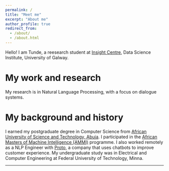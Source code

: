 ```yaml
---
permalink: /
title: "Meet me"
excerpt: "About me"
author_profile: true
redirect_from: 
  - /about/
  - /about.html
---
```


Hello! I am Tunde, a reesearch student at [Insight Centre](https://www.insight-centre.org/), Data Science Institute, University of Galway. 

My work and research
======

My research is in Natural Language Processing, with a focus on dialogue systems.


My background and history
======

I earned my postgraduate degree in Computer Science from [African University of Science and Technology, Abuja](https://aust.edu.ng). I participated in the [African Masters of Machine Intelligence (AMMI)](https://aimsammi.org) programme. I also worked remotely as a NLP Engineer with [Proto](https://www.proto.cx/), a company that uses chatbots to improve customer experience. My undergraduate study was in Electrical and Computer Engineering at Federal University of Technology, Minna.

<!-- My intellectual communities
======

I belong to some super cool groups - Black in AI, [Masakhane](https://www.masakhane.io/), AI Saturdays Abuja, International Society for Knowledge Organisation, West Africa [(ISKO-WA)](https://www.isko.org/). I also belong to some communities, trying to contribute to social good in my own little way. I have participated in many conferences/workshops/summits, mostly virtual. -->

------

<!-- News
======

------

**2022**

* **September:** Started PhD programme at [Insight Centre](https://dsi.nuigalway.ie/unlp/unlp-members/), under the supervision of Paul Buitelaar and Mihael Arcan.

* **July:** Facilitated deep learning tutorials as a Teaching Assistant (TA) during [NMA 2022](https://academy.neuromatch.io/courses/nma-2022) by [Neuromatch Academy](https://academy.neuromatch.io/).

* **June:** Got accepted to a PhD programme at the [Insight Centre](https://www.insight-centre.org/) whose host is [Data Science Institute (DSI)](https://dsi.nuigalway.ie/), [University of Galway](https://www.universityofgalway.ie/).

* **May:** Contributed to a project, its paper *"A Few Thousand Translations Go a Long Way! Leveraging Pre-trained Models for African News Translation"* got accepted at NAACL. Click to view [paper](https://arxiv.org/abs/2205.02022) on arxiv.

* **January:** Participated in the [Advanced Language Processing Winter School, ALPS 2022](http://lig-alps.imag.fr/).

**2021**

* **November:** Presented a [position paper](https://conversations2021.files.wordpress.com/2021/11/conversations_2021_positionpaper_14_ajayi.pdf) at the 5th International Workshop on Chatbot Research, [CONVERSATIONS 2021](https://conversations2021.wordpress.com/).

* **October:** My contract with Proto expired. 

* **August:** Presented a paper on speech dataset creation for low-resource languages at [TOKI 2021](https://toki-ng.net/toki2021/). Click to view [paper]((https://toki-ng.net/toki2021/proceedings_2021/Long-Sentence_Speech_Dataset_for_Low_Resource_Language.pdf)) and  [dataset](https://github.com/tunde99/AMMI-2020-SPEECH-COURSE) 

* **July - August:** Facilitated computational neuroscience and deep learning tutorials as a Teaching Assistant (TA) during NMA 2021 by [Neuromatch Academy](https://academy.neuromatch.io/).

* **March:** Submitted my AMMI MSc project report on chit-chat question answering.

**2020**

* **August:** Completed AMMI MSc coursework.

* **May:** Started working with Proto as NLP Engineer.

**2019**

* **September:** Got admitted to the African Masters of Machine Intelligence (AMMI) programme. -->